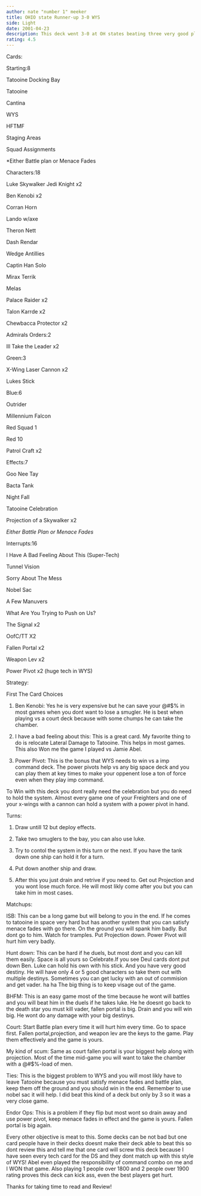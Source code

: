 ```yaml
---
author: nate "number 1" meeker
title: OHIO state Runner-up 3-0 WYS
side: Light
date: 2001-04-23
description: This deck went 3-0 at OH states beating three very good players 2 of which playing at over 1900, Jamie Abel by 20 and Matt Scott by 3.
rating: 4.5
---
```

Cards: 

Starting:8 
Tatooine Docking Bay 
Tatooine 
Cantina 
WYS 
HFTMF 
Staging Areas 
Squad Assignments 
*Either Battle plan or Menace Fades 

Characters:18 
Luke Skywalker Jedi Knight x2 
Ben Kenobi x2 
Corran Horn 
Lando w/axe 
Theron Nett 
Dash Rendar 
Wedge Antillies 
Captin Han Solo 
Mirax Terrik 
Melas 
Palace Raider x2 
Talon Karrde x2 
Chewbacca Protector x2 

Admirals Orders:2 
Ill Take the Leader x2 

Green:3 
X-Wing Laser Cannon x2 
Lukes Stick 

Blue:6 
Outrider 
Millennium Falcon 
Red Squad 1 
Red 10 
Patrol Craft x2 

Effects:7 
Goo Nee Tay 
Bacta Tank 
Night Fall 
Tatooine Celebration 
Projection of a Skywalker x2 
*Either Battle Plan or Menace Fades* 

Interrupts:16 
I Have A Bad Feeling About This (Super-Tech) 
Tunnel Vision 
Sorry About The Mess 
Nobel Sac 
A Few Manuvers 
What Are You Trying to Push on Us? 
The Signal x2 
OofC/TT X2 
Fallen Portal x2 
Weapon Lev x2 
Power Pivot x2 (huge tech in WYS)


Strategy: 

First The Card Choices 
1. Ben Kenobi: Yes he is very expensive but he can save your @#$% in most games when you dont want to lose a smugler. He is best when playing vs a court deck because with some chumps he can take the chamber.
2. I have a bad feeling about this: This is a great card. My favorite thing to do is relocate Lateral Damage to Tatooine. This helps in most games. This also Won me the game I played vs Jamie Abel.
3. Power Pivot: This is the bonus that WYS needs to win vs a imp command deck. The power pivots help vs any big space deck and you can play them at key times to make your oppenent lose a ton of force even when they play imp command. 

To Win with this deck you dont really need the celebration but you do need to hold the system. Almost every game one of your Freighters and one of your x-wings with a cannon can hold a system with a power pivot in hand. 

Turns: 
1. Draw untill 12 but deploy effects. 
2. Take two smuglers to the bay, you can also use luke. 
3. Try to contol the system in this turn or the next. If you have the tank down one ship can hold it for a turn. 
4. Put down another ship and draw. 
5. After this you just drain and retrive if you need to. Get out Projection and you wont lose much force. He will most likly come after you but you can take him in most cases. 

Matchups: 
ISB: This can be a long game but will belong to you in the end. If he comes to tatooine in space very hard but has another system that you can satisfy menace fades with go there. On the ground you will spank him badly. But dont go to him. Watch for tramples. Put Projection down. Power Pivot will hurt him very badly. 

Hunt down: This can be hard if he duels, but most dont and you can kill them easily. Space is all yours so Celebrate.If you see Deul cards dont put down Ben. Luke can hold his own with his stick. And you have very good destiny. He will have only 4 or 5 good characters so take them out with multiple destinys. Sometimes you can get lucky with an out of commision and get vader. ha ha  The big thing is to keep visage out of the game.

BHFM: This is an easy game most of the time because he wont will battles and you will beat him in the duels if he takes luke. He he doesnt go back to the death star you must kill vader, fallen portal is big. Drain and you will win big. He wont do any damage with your big destinys. 

Court: Start Battle plan every time it will hurt him every time. Go to space first. Fallen portal,projection, and weapon lev are the keys to the game. Play them effectively and the game is yours. 

My kind of scum: Same as court fallen portal is your biggest help along with projection. Most of the time mid-game you will want to take the chamber with a @#$%-load of men. 

Ties: This is the biggest problem to WYS and you will most likly have to leave Tatooine because you must satisfy menace fades and battle plan, keep them off the ground and you should win in the end. Remember to use nobel sac it will help. I did beat this kind of a deck but only by 3 so it was a very close game. 

Endor Ops: This is a problem if they flip but most wont so drain away and use power pivot, keep menace fades in effect and the game is yours. Fallen portal is big again. 

Every other objective is meat to this. Some decks can be not bad but one card people have in their decks doesnt make their deck able to beat this so dont review this and tell me that one card will screw this deck because I have seen every tech card for the DS and they dont match up with this style of WYS! Abel even played the responsibility of command combo on me and I WON that game.   Also playing 1 people over  1800 and 2 people over 1900 rating proves this deck can kick ass, even the best players get hurt.

Thanks for taking time to read and Review!
